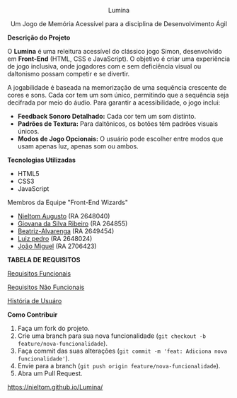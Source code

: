  <p align="center"\>Lumina<p/\>

 <p align="center"\>Um Jogo de Memória Acessível para a disciplina de Desenvolvimento Ágil<p/\>

 **Descrição do Projeto**

O **Lumina** é uma releitura acessível do clássico jogo Simon, desenvolvido em **Front-End** (HTML, CSS e JavaScript). O objetivo é criar uma experiência de jogo inclusiva, onde jogadores com e sem deficiência visual ou daltonismo possam competir e se divertir.

A jogabilidade é baseada na memorização de uma sequência crescente de cores e sons. Cada cor tem um som único, permitindo que a sequência seja decifrada por meio do áudio. Para garantir a acessibilidade, o jogo inclui:

  * **Feedback Sonoro Detalhado:** Cada cor tem um som distinto.
  * **Padrões de Textura:** Para daltônicos, os botões têm padrões visuais únicos.
  * **Modos de Jogo Opcionais:** O usuário pode escolher entre modos que usam apenas luz, apenas som ou ambos.

 **Tecnologias Utilizadas**

  * HTML5
  * CSS3
  * JavaScript

 Membros da Equipe "Front-End Wizards"

  * [Nieltom Augusto](https://github.com/nieltom) (RA 2648040)
  * [Giovana da Silva Ribeiro](https://github.com/giovana0402) (RA 264855)
  * [Beatriz-Alvarenga](https://github.com/Beatriz-Alvarenga?tab=stars) (RA 2649454)
  * [Luiz pedro](https://github.com/Lpzin006) (RA 2648024)
  * [João Miguel](https://github.com/joaodiasrosa) (RA 2706423)

**TABELA DE REQUISITOS**

[Requisitos Funcionais](https://github.com/Lpzin006/Lumina/blob/main/TabelaRNF.md)

[Requisitos Não Funcionais](https://github.com/Lpzin006/Lumina/blob/main/TabelaRF.md) 

[História de Usuáro](https://github.com/Lpzin006/Lumina/blob/main/Hist%C3%B3riadeUsuario.md)

 **Como Contribuir**

1.  Faça um fork do projeto.
2.  Crie uma branch para sua nova funcionalidade (`git checkout -b feature/nova-funcionalidade`).
3.  Faça commit das suas alterações (`git commit -m 'feat: Adiciona nova funcionalidade'`).
4.  Envie para a branch (`git push origin feature/nova-funcionalidade`).
5.  Abra um Pull Request.

https://nieltom.github.io/Lumina/
